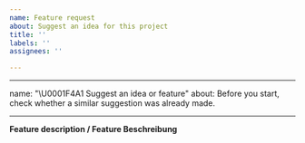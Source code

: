 ```yaml
---
name: Feature request
about: Suggest an idea for this project
title: ''
labels: ''
assignees: ''

---
```


---
name: "\U0001F4A1 Suggest an idea or feature"
about: Before you start, check whether a similar suggestion was already made.

---

**Feature description / Feature Beschreibung**
